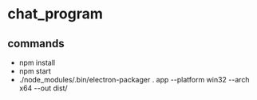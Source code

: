 # chat_program

## commands
* npm install
* npm start
* ./node_modules/.bin/electron-packager . app --platform win32 --arch x64 --out dist/